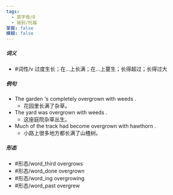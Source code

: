 ```yaml
---
tags:
  - 首字母/O
  - 级别/托福
掌握: false
模糊: false
---
```

##### 词义
- #词性/v  过度生长；在…上长满；在…上蔓生；长得超过；长得过大
##### 例句
- The garden 's completely overgrown with weeds .
	- 花园里长满了杂草。
- The yard was overgrown with weeds .
	- 这座庭院杂草丛生。
- Much of the track had become overgrown with hawthorn .
	- 小路上很多地方都长满了山楂树。
##### 形态
- #形态/word_third overgrows
- #形态/word_done overgrown
- #形态/word_ing overgrowing
- #形态/word_past overgrew
